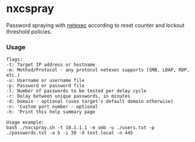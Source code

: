 # nxcspray
Password spraying with [netexec](https://github.com/Pennyw0rth/NetExec) according to reset counter and lockout threshold policies. 
### Usage
```
flags:
-t: Target IP address or hostname
-m: Method/Protocol - any protocol netexec supports (SMB, LDAP, RDP, etc.)
-u: Username or username file
-p: Password or password file
-l: Number of passwords to be tested per delay cycle
-r: Delay between unique passwords, in minutes
-d: Domain - optional (uses target's default domain otherwise)
-n: 'Custom port number - optional
-h: 'Print this help summary page

Usage example:
bash ./nxcspray.sh -t 10.1.1.1 -m smb -u ./users.txt -p ./passwords.txt -a 5 -i 30 -d test.local -n 445
```
